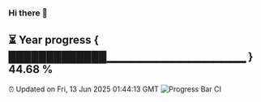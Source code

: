 ### Hi there 👋
⏳ Year progress { █████████████▁▁▁▁▁▁▁▁▁▁▁▁▁▁▁▁▁ } 44.68 %
---
⏰ Updated on Fri, 13 Jun 2025 01:44:13 GMT
![Progress Bar CI](https://github.com/liununu/liununu/workflows/Progress%20Bar%20CI/badge.svg)
